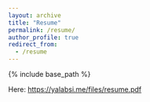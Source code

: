 ```yaml
---
layout: archive
title: "Resume"
permalink: /resume/
author_profile: true
redirect_from:
  - /resume
---
```


{% include base_path %}

Here:
https://yalabsi.me/files/resume.pdf
